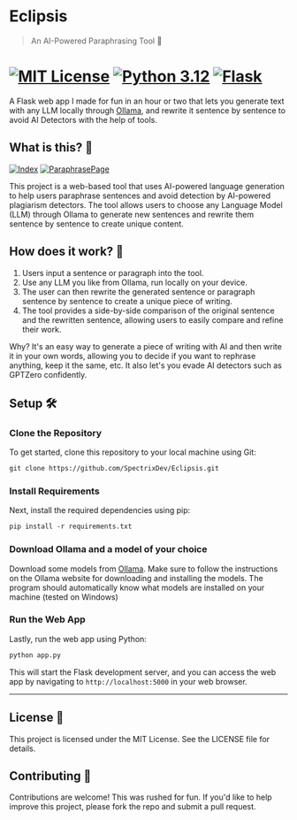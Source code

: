 # Eclipsis
> An AI-Powered Paraphrasing Tool 🤖

[![MIT License](https://img.shields.io/badge/License-MIT-yellow.svg)](https://opensource.org/licenses/MIT)
[![Python 3.12](https://img.shields.io/badge/Python-3.12-blue.svg)](https://www.python.org/downloads/release/python-312/)
[![Flask](https://img.shields.io/badge/Framework-Flask-orange.svg)](https://flask.palletsprojects.com/en/2.0.x/)
=============================

A Flask web app I made for fun in an hour or two that lets you generate text with any LLM locally through [Ollama](https://ollama.com/), and rewrite it sentence by sentence to avoid AI Detectors with the help of tools.

## What is this? 🤔
[![Index](https://i.imgur.com/iXKA6Zz.png)](https://i.imgur.com/iXKA6Zz.png) [![ParaphrasePage](https://i.imgur.com/2hz7qBE.png)](https://i.imgur.com/2hz7qBE.png)

This project is a web-based tool that uses AI-powered language generation to help users paraphrase sentences and avoid detection by AI-powered plagiarism detectors. The tool allows users to choose any Language Model (LLM) through Ollama to generate new sentences and rewrite them sentence by sentence to create unique content.


**How does it work?** 🤔
------------------

1. Users input a sentence or paragraph into the tool.
2. Use any LLM you like from Ollama, run locally on your device.
3. The user can then rewrite the generated sentence or paragraph sentence by sentence to create a unique piece of writing.
4. The tool provides a side-by-side comparison of the original sentence and the rewritten sentence, allowing users to easily compare and refine their work.

Why? It's an easy way to generate a piece of writing with AI and then write it in your own words, allowing you to decide if you want to rephrase anything, keep it the same, etc. It also let's you evade AI detectors such as GPTZero confidently.

**Setup** 🛠
------
### Clone the Repository

To get started, clone this repository to your local machine using Git:

```markdown
git clone https://github.com/SpectrixDev/Eclipsis.git
```

### Install Requirements

Next, install the required dependencies using pip:

```markdown
pip install -r requirements.txt
```

### Download Ollama and a model of your choice
Download some models from [Ollama](https://ollama.com/library). Make sure to follow the instructions on the Ollama website for downloading and installing the models. The program should automatically know what models are installed on your machine (tested on Windows)

### Run the Web App

Lastly, run the web app using Python:

```markdown
python app.py
```

This will start the Flask development server, and you can access the web app by navigating to `http://localhost:5000` in your web browser.
		

-----------
**License** 📝
-------

This project is licensed under the MIT License. See the LICENSE file for details.

**Contributing** 🤝
------------

Contributions are welcome! This was rushed for fun. If you'd like to help improve this project, please fork the repo and submit a pull request.

